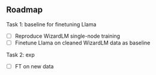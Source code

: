 ## Roadmap

Task 1: baseline for finetuning Llama
- [ ] Reproduce WizardLM single-node training
- [ ] Finetune Llama on cleaned WizardLM data as baseline

Task 2: exp
- [ ] FT on new data